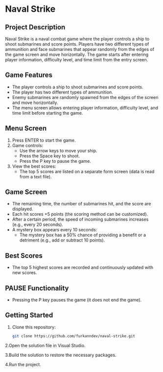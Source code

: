 # Naval Strike

## Project Description
Naval Strike is a naval combat game where the player controls a ship to shoot submarines and score points. Players have two different types of ammunition and face submarines that appear randomly from the edges of the game screen and move horizontally. The game starts after entering player information, difficulty level, and time limit from the entry screen.

## Game Features
- The player controls a ship to shoot submarines and score points.
- The player has two different types of ammunition.
- Enemy submarines are randomly spawned from the edges of the screen and move horizontally.
- The menu screen allows entering player information, difficulty level, and time limit before starting the game.

## Menu Screen
1. Press ENTER to start the game.
2. Game controls:
   - Use the arrow keys to move your ship.
   - Press the Space key to shoot.
   - Press the P key to pause the game.
3. View the best scores:
   - The top 5 scores are listed on a separate form screen (data is read from a text file).

## Game Screen
- The remaining time, the number of submarines hit, and the score are displayed.
- Each hit scores +5 points (the scoring method can be customized).
- After a certain period, the speed of incoming submarines increases (e.g., every 20 seconds).
- A mystery box appears every 10 seconds:
  - The mystery box has a 50% chance of providing a benefit or a detriment (e.g., add or subtract 10 points).

## Best Scores
- The top 5 highest scores are recorded and continuously updated with new scores.

## PAUSE Functionality
- Pressing the P key pauses the game (it does not end the game).

## Getting Started
1. Clone this repository:
   ```sh
   git clone https://github.com/furkanndev/naval-strike.git

2.Open the solution file in Visual Studio.

3.Build the solution to restore the necessary packages.

4.Run the project.
